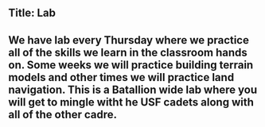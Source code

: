 Title: Lab
---
We have lab every Thursday where we practice all of the skills we learn in the classroom hands on. 
Some weeks we will practice building terrain models and other times we will practice land navigation.
This is a Batallion wide lab where you will get to mingle witht he USF cadets along with all of the other cadre.
---
